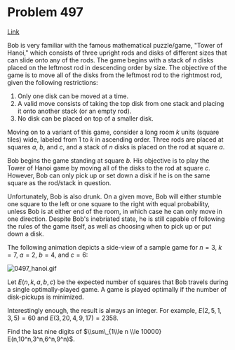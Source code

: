# Problem 497

[Link](https://projecteuler.net/problem=497)

Bob is very familiar with the famous mathematical puzzle/game, "Tower of Hanoi," which consists of three upright rods and disks of different sizes that can slide onto any of the rods. The game begins with a stack of $n$ disks placed on the leftmost rod in descending order by size. The objective of the game is to move all of the disks from the leftmost rod to the rightmost rod, given the following restrictions:

1.  Only one disk can be moved at a time.
2.  A valid move consists of taking the top disk from one stack and placing it onto another stack (or an empty rod).
3.  No disk can be placed on top of a smaller disk.

Moving on to a variant of this game, consider a long room $k$ units (square tiles) wide, labeled from $1$ to $k$ in ascending order. Three rods are placed at squares $a$, $b$, and $c$, and a stack of $n$ disks is placed on the rod at square $a$.

Bob begins the game standing at square $b$. His objective is to play the Tower of Hanoi game by moving all of the disks to the rod at square $c$. However, Bob can only pick up or set down a disk if he is on the same square as the rod/stack in question.

Unfortunately, Bob is also drunk. On a given move, Bob will either stumble one square to the left or one square to the right with equal probability, unless Bob is at either end of the room, in which case he can only move in one direction. Despite Bob's inebriated state, he is still capable of following the rules of the game itself, as well as choosing when to pick up or put down a disk.

The following animation depicts a side-view of a sample game for $n = 3$, $k = 7$, $a = 2$, $b = 4$, and $c = 6$:

![0497_hanoi.gif](resources/images/0497_hanoi.gif?1678992057)

Let $E(n, k, a, b, c)$ be the expected number of squares that Bob travels during a single optimally-played game. A game is played optimally if the number of disk-pickups is minimized.

Interestingly enough, the result is always an integer. For example, $E(2,5,1,3,5) = 60$ and $E(3,20,4,9,17) = 2358$.

Find the last nine digits of $\\sum\_{1\\le n \\le 10000} E(n,10^n,3^n,6^n,9^n)$.